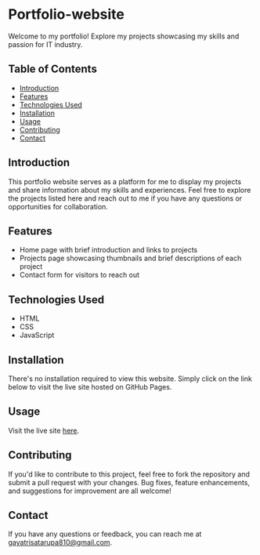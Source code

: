 # Portfolio-website
Welcome to my portfolio! Explore my projects showcasing my skills and passion for IT industry.

## Table of Contents
- [Introduction](#introduction)
- [Features](#features)
- [Technologies Used](#technologies-used)
- [Installation](#installation)
- [Usage](#usage)
- [Contributing](#contributing)
- [Contact](#contact)

## Introduction

This portfolio website serves as a platform for me to display my projects and share information about my skills and experiences. Feel free to explore the projects listed here and reach out to me if you have any questions or opportunities for collaboration.

## Features

- Home page with brief introduction and links to projects
- Projects page showcasing thumbnails and brief descriptions of each project
- Contact form for visitors to reach out

## Technologies Used

- HTML
- CSS
- JavaScript

## Installation

There's no installation required to view this website. Simply click on the link below to visit the live site hosted on GitHub Pages.

## Usage

Visit the live site [here](https://github.com/Gayatri2890.portfolio).

## Contributing

If you'd like to contribute to this project, feel free to fork the repository and submit a pull request with your changes. Bug fixes, feature enhancements, and suggestions for improvement are all welcome!

## Contact
If you have any questions or feedback, you can reach me at gayatrisatarupa810@gmail.com.

